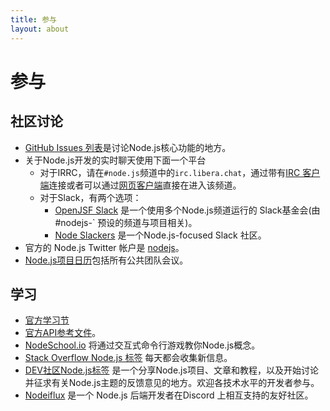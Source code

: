```yaml
---
title: 参与
layout: about
---
```


# 参与

## 社区讨论

- [GitHub Issues 列表](https://github.com/nodejs/node/issues)是讨论Node.js核心功能的地方。
- 关于Node.js开发的实时聊天使用下面一个平台
  - 对于IRRC，请在`#node.js`频道中的`irc.libera.chat`，通过带有[IRC 客户端](https://en.wikipedia.org/wiki/Comparison_of_Internet_Relay_Chat_clients)连接或者可以通过[网页客户端](https://kiwiirc.com/nextclient/)直接在进入该频道。
  - 对于Slack，有两个选项：
    - [OpenJSF Slack](https://slack-invite.openjsf.org/) 是一个使用多个Node.js频道运行的 Slack基金会(由 #nodejs-\` 预设的频道与项目相关)。
    - [Node Slackers](https://www.nodeslackers.com/) 是一个Node.js-focused Slack 社区。
- 官方的 Node.js Twitter 帐户是 [nodejs](https://twitter.com/nodejs)。
- [Node.js项目日历](https://nodejs.org/calendar)包括所有公共团队会议。

## 学习

- [官方学习节](https://nodejs.org/en/learn/)
- [官方API参考文件](https://nodejs.org/api/)。
- [NodeSchool.io](https://nodeschool.io/) 将通过交互式命令行游戏教你Node.js概念。
- [Stack Overflow Node.js 标签](https://stackoverflow.com/questions/tagged/node.js) 每天都会收集新信息。
- [DEV社区Node.js标签](https://dev.to/t/node) 是一个分享Node.js项目、文章和教程，以及开始讨论并征求有关Node.js主题的反馈意见的地方。欢迎各技术水平的开发者参与。
- [Nodeiflux](https://discordapp.com/invite/vUsrbjd) 是一个 Node.js 后端开发者在Discord 上相互支持的友好社区。
